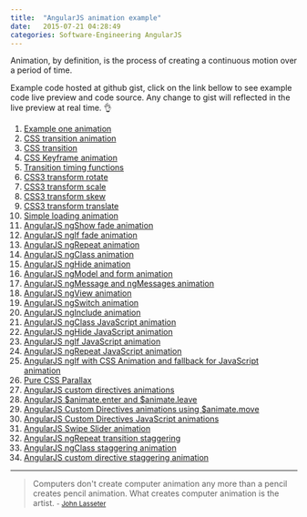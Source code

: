 ```yaml
---
title:  "AngularJS animation example"
date:   2015-07-21 04:28:49
categories: Software-Engineering AngularJS
---
```


Animation, by definition, is the process of creating a continuous motion over a period of time. 

Example code hosted at github gist, click on the link bellow to see example code live preview and code source. Any change to gist will reflected in the live preview at real time. :ok_hand:

1. [Example one animation](http://bl.ocks.org/anonymoussc/6710e4e0f8d76f7f1796)
2. [CSS transition animation](http://bl.ocks.org/anonymoussc/2effcf00c77abb963010)
3. [CSS transition](http://bl.ocks.org/anonymoussc/f921291d7c982002958e)
4. [CSS Keyframe animation](http://bl.ocks.org/anonymoussc/a5625fbd2a7ef2cc91a8)
5. [Transition timing functions](http://bl.ocks.org/anonymoussc/9f7a93079efce4e6f3ba)
6. [CSS3 transform rotate](http://bl.ocks.org/anonymoussc/e28d9b51450eaf3deee6)
7. [CSS3 transform scale](http://bl.ocks.org/anonymoussc/e1617048503784c26507)
8. [CSS3 transform skew](http://bl.ocks.org/anonymoussc/d6c7e2833d5df94385e7)
9. [CSS3 transform translate](http://bl.ocks.org/anonymoussc/014badd68516d1e96b8d)
10. [Simple loading animation](http://bl.ocks.org/anonymoussc/169db6816c28b88bbd57)
11. [AngularJS ngShow fade animation](http://bl.ocks.org/anonymoussc/a4f57a4a9acd8f77b968)
12. [AngularJS ngIf fade animation](http://bl.ocks.org/anonymoussc/54b18d0b61bd5a607b33)
13. [AngularJS ngRepeat animation](http://bl.ocks.org/anonymoussc/5d8e69f468fbe4630885)
14. [AngularJS ngClass animation](http://bl.ocks.org/anonymoussc/a5c7a6a55542503a30d9)
15. [AngularJS ngHide animation](http://bl.ocks.org/anonymoussc/2ac60b409914dd831204)
16. [AngularJS ngModel and form animation](http://bl.ocks.org/anonymoussc/fdf9710cfe26b70a8243)
17. [AngularJS ngMessage and ngMessages animation](http://bl.ocks.org/anonymoussc/7303d327525e13353dcc)
18. [AngularJS ngView animation](http://bl.ocks.org/anonymoussc/8f27751471ab16adff5c)
19. [AngularJS ngSwitch animation](http://bl.ocks.org/anonymoussc/7cffd47a6f150d59677a)
20. [AngularJS ngInclude animation](http://bl.ocks.org/anonymoussc/068568708c415a8bec9c)
21. [AngularJS ngClass JavaScript animation](http://bl.ocks.org/anonymoussc/9d4520bda37410da704b)
22. [AngularJS ngHide JavaScript animation](http://bl.ocks.org/anonymoussc/217295b3266e7b2e87ae)
23. [AngularJS ngIf JavaScript animation](http://bl.ocks.org/anonymoussc/c9bd9b01a1a4d1c5b9e4)
24. [AngularJS ngRepeat JavaScript animation](http://bl.ocks.org/anonymoussc/1835b3d04f8baaf7d105)
25. [AngularJS ngIf with CSS Animation and fallback for JavaScript animation](http://bl.ocks.org/anonymoussc/3ab4d42c9ef6a79fffd4)
26. [Pure CSS Parallax](http://bl.ocks.org/anonymoussc/0b9401f4e9d57a2b8a70)
27. [AngularJS custom directives animations](http://bl.ocks.org/anonymoussc/0118f93d3a33e64978ab)
28. [AngularJS $animate.enter and $animate.leave](http://bl.ocks.org/anonymoussc/a7d98ac791db8c69a3cc)
29. [AngularJS Custom Directives animations using $animate.move](http://bl.ocks.org/anonymoussc/d01bc7411b13a10f6087)
30. [AngularJS Custom Directives JavaScript animations](http://bl.ocks.org/anonymoussc/315c5fa58d4a818e02e1)
31. [AngularJS Swipe Slider animation](http://bl.ocks.org/anonymoussc/4f30d2563f5524ff618d)
32. [AngularJS ngRepeat transition staggering](http://bl.ocks.org/anonymoussc/a4b3ea7bccfbadaea99f)
33. [AngularJS ngClass staggering animation](http://bl.ocks.org/anonymoussc/4e1bcc9570102c38e73b)
34. [AngularJS custom directive staggering animation](http://bl.ocks.org/anonymoussc/6dac76558acaa4a790e6)


---
> Computers don't create computer animation any more than a pencil creates pencil animation. What creates computer animation is the artist. 
> <small>- [John Lasseter](http://www.brainyquote.com/quotes/quotes/j/johnlasset597738.html)</small>
